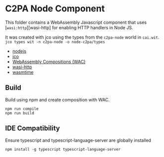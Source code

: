 # C2PA Node Component

This folder contains a WebAssembly Javascript component that uses [`wasi:http`][wasi-http] for enabling HTTP handlers in Node JS.

It was created with jco using the types from the `c2pa-node` world in `cai.wit`. 
`jco types wit -n c2pa-node -o node-c2pa/types`

* [nodejs](https://nodejs.org)
* [jco](https://bytecodealliance.github.io/jco/)
* [WebAssembly Compositions (WAC)](https://github.com/bytecodealliance/wac)
* [wasi-http](https://github.com/WebAssembly/wasi-http)
* [wasmtime](https://github.com/bytecodealliance/wasmtime)

## Build
Build using npm and create composition with WAC.
```
npm run compile
npm run build
```

## IDE Compatibility
Ensure typescript and typescript-language-server are globally installed
```
npm install -g typescript typescript-language-server
```
